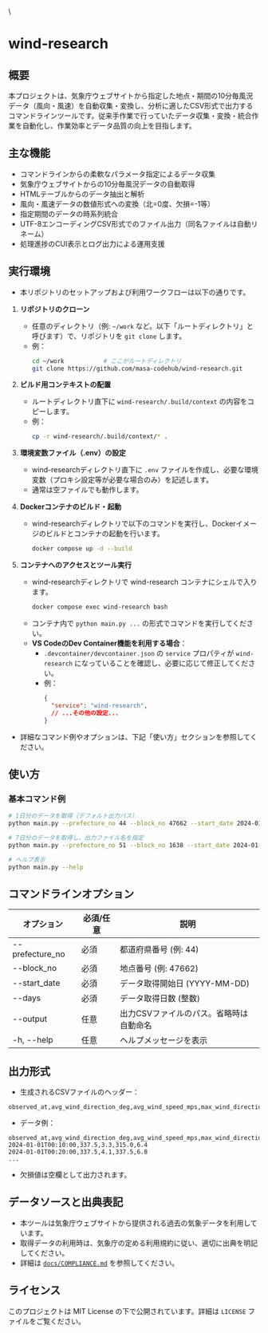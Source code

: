 \
<!-- filepath: /app/README.md -->
# wind-research

## 概要

本プロジェクトは、気象庁ウェブサイトから指定した地点・期間の10分毎風況データ（風向・風速）を自動収集・変換し、分析に適したCSV形式で出力するコマンドラインツールです。従来手作業で行っていたデータ収集・変換・統合作業を自動化し、作業効率とデータ品質の向上を目指します。

## 主な機能

- コマンドラインからの柔軟なパラメータ指定によるデータ収集
- 気象庁ウェブサイトからの10分毎風況データの自動取得
- HTMLテーブルからのデータ抽出と解析
- 風向・風速データの数値形式への変換（北=0度、欠損=-1等）
- 指定期間のデータの時系列統合
- UTF-8エンコーディングCSV形式でのファイル出力（同名ファイルは自動リネーム）
- 処理進捗のCUI表示とログ出力による運用支援

## 実行環境

- 本リポジトリのセットアップおよび利用ワークフローは以下の通りです。

1. **リポジトリのクローン**
   - 任意のディレクトリ（例: `~/work` など。以下「ルートディレクトリ」と呼びます）で、リポジトリを `git clone` します。
   - 例：
     ```bash
     cd ~/work           # ここがルートディレクトリ
     git clone https://github.com/masa-codehub/wind-research.git
     ```

2. **ビルド用コンテキストの配置**
   - ルートディレクトリ直下に `wind-research/.build/context` の内容をコピーします。
   - 例：
     ```bash
     cp -r wind-research/.build/context/* .
     ```

3. **環境変数ファイル（.env）の設定**
   - wind-researchディレクトリ直下に `.env` ファイルを作成し、必要な環境変数（プロキシ設定等が必要な場合のみ）を記述します。
   - 通常は空ファイルでも動作します。

4. **Dockerコンテナのビルド・起動**
   - wind-researchディレクトリで以下のコマンドを実行し、Dockerイメージのビルドとコンテナの起動を行います。
     ```bash
     docker compose up -d --build
     ```

5. **コンテナへのアクセスとツール実行**
   - wind-researchディレクトリで wind-research コンテナにシェルで入ります。
     ```bash
     docker compose exec wind-research bash
     ```
   - コンテナ内で `python main.py ...` の形式でコマンドを実行してください。
   - **VS CodeのDev Container機能を利用する場合**：
     - `.devcontainer/devcontainer.json` の `service` プロパティが `wind-research` になっていることを確認し、必要に応じて修正してください。
     - 例：
       ```json
       {
         "service": "wind-research",
         // ...その他の設定...
       }
       ```

- 詳細なコマンド例やオプションは、下記「使い方」セクションを参照してください。

## 使い方

### 基本コマンド例

```bash
# 1日分のデータを取得（デフォルト出力パス）
python main.py --prefecture_no 44 --block_no 47662 --start_date 2024-01-01 --days 1

# 7日分のデータを取得し、出力ファイル名を指定
python main.py --prefecture_no 51 --block_no 1638 --start_date 2024-01-01 --days 7 --output custom_output.csv

# ヘルプ表示
python main.py --help
```

## コマンドラインオプション

| オプション            | 必須/任意 | 説明                                                                 |
| --------------------- | --------- | -------------------------------------------------------------------- |
| --prefecture_no       | 必須      | 都道府県番号 (例: 44)                                                |
| --block_no            | 必須      | 地点番号 (例: 47662)                                                 |
| --start_date          | 必須      | データ取得開始日 (YYYY-MM-DD)                                        |
| --days                | 必須      | データ取得日数 (整数)                                                |
| --output              | 任意      | 出力CSVファイルのパス。省略時は自動命名                              |
| -h, --help            | 任意      | ヘルプメッセージを表示                                               |

## 出力形式

- 生成されるCSVファイルのヘッダー：

```
observed_at,avg_wind_direction_deg,avg_wind_speed_mps,max_wind_direction_deg,max_wind_speed_mps
```

- データ例：

```csv
observed_at,avg_wind_direction_deg,avg_wind_speed_mps,max_wind_direction_deg,max_wind_speed_mps
2024-01-01T00:10:00,337.5,3.3,315.0,6.4
2024-01-01T00:20:00,337.5,4.1,337.5,6.8
...
```

- 欠損値は空欄として出力されます。

## データソースと出典表記

- 本ツールは気象庁ウェブサイトから提供される過去の気象データを利用しています。
- 取得データの利用時は、気象庁の定める利用規約に従い、適切に出典を明記してください。
- 詳細は [`docs/COMPLIANCE.md`](docs/COMPLIANCE.md) を参照してください。

## ライセンス

このプロジェクトは MIT License の下で公開されています。詳細は `LICENSE` ファイルをご覧ください。